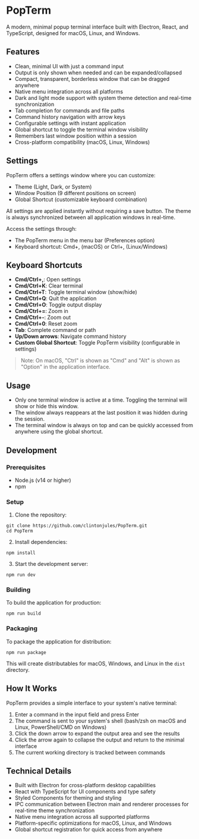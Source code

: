 # PopTerm

A modern, minimal popup terminal interface built with Electron, React, and TypeScript, designed for macOS, Linux, and Windows.

## Features

- Clean, minimal UI with just a command input
- Output is only shown when needed and can be expanded/collapsed
- Compact, transparent, borderless window that can be dragged anywhere
- Native menu integration across all platforms
- Dark and light mode support with system theme detection and real-time synchronization
- Tab completion for commands and file paths
- Command history navigation with arrow keys
- Configurable settings with instant application
- Global shortcut to toggle the terminal window visibility
- Remembers last window position within a session
- Cross-platform compatibility (macOS, Linux, Windows)

## Settings

PopTerm offers a settings window where you can customize:

- Theme (Light, Dark, or System)
- Window Position (9 different positions on screen)
- Global Shortcut (customizable keyboard combination)

All settings are applied instantly without requiring a save button. The theme is always synchronized between all application windows in real-time.

Access the settings through:
- The PopTerm menu in the menu bar (Preferences option)
- Keyboard shortcut: Cmd+, (macOS) or Ctrl+, (Linux/Windows)

## Keyboard Shortcuts

- **Cmd/Ctrl+,**: Open settings
- **Cmd/Ctrl+K**: Clear terminal
- **Cmd/Ctrl+T**: Toggle terminal window (show/hide)
- **Cmd/Ctrl+Q**: Quit the application
- **Cmd/Ctrl+O**: Toggle output display
- **Cmd/Ctrl+=**: Zoom in
- **Cmd/Ctrl+-**: Zoom out
- **Cmd/Ctrl+0**: Reset zoom
- **Tab**: Complete command or path
- **Up/Down arrows**: Navigate command history
- **Custom Global Shortcut**: Toggle PopTerm visibility (configurable in settings)

> Note: On macOS, "Ctrl" is shown as "Cmd" and "Alt" is shown as "Option" in the application interface.

## Usage

- Only one terminal window is active at a time. Toggling the terminal will show or hide this window.
- The window always reappears at the last position it was hidden during the session.
- The terminal window is always on top and can be quickly accessed from anywhere using the global shortcut.

## Development

### Prerequisites

- Node.js (v14 or higher)
- npm

### Setup

1. Clone the repository:
```
git clone https://github.com/clintonjules/PopTerm.git
cd PopTerm
```

2. Install dependencies:
```
npm install
```

3. Start the development server:
```
npm run dev
```

### Building

To build the application for production:

```
npm run build
```

### Packaging

To package the application for distribution:

```
npm run package
```

This will create distributables for macOS, Windows, and Linux in the `dist` directory.

## How It Works

PopTerm provides a simple interface to your system's native terminal:

1. Enter a command in the input field and press Enter
2. The command is sent to your system's shell (bash/zsh on macOS and Linux, PowerShell/CMD on Windows)
3. Click the down arrow to expand the output area and see the results
4. Click the arrow again to collapse the output and return to the minimal interface
5. The current working directory is tracked between commands

## Technical Details

- Built with Electron for cross-platform desktop capabilities
- React with TypeScript for UI components and type safety
- Styled Components for theming and styling
- IPC communication between Electron main and renderer processes for real-time theme synchronization
- Native menu integration across all supported platforms
- Platform-specific optimizations for macOS, Linux, and Windows
- Global shortcut registration for quick access from anywhere